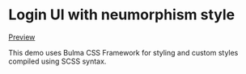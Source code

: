 Login UI with neumorphism style
===
[Preview](https://whenitapproaches.github.io/neumorphism-login-ui/)

This demo uses Bulma CSS Framework for styling and custom styles compiled using SCSS syntax.
